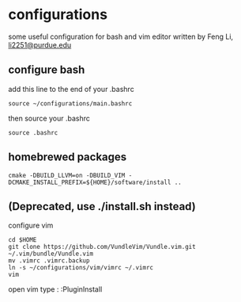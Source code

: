 # configurations
some useful configuration for bash and vim editor
written by Feng Li, li2251@purdue.edu

## configure bash
add this line to the end of your .bashrc
```shell
source ~/configurations/main.bashrc
```
then source your .bashrc
```shell
source .bashrc
```

## homebrewed packages
```
cmake -DBUILD_LLVM=on -DBUILD_VIM -DCMAKE_INSTALL_PREFIX=${HOME}/software/install ..
```
## (Deprecated, use ./install.sh instead)
configure vim
```shell
cd $HOME
git clone https://github.com/VundleVim/Vundle.vim.git ~/.vim/bundle/Vundle.vim
mv .vimrc .vimrc.backup
ln -s ~/configurations/vim/vimrc ~/.vimrc
vim
```


open vim type :
    :PluginInstall


